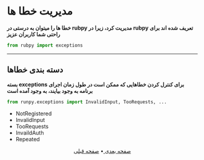 # مدیریت خطا ها
**خطا ها را میتوان به درستی در rubpy مدیریت کرد، زیرا در rubpy تعریف شده اند برای راحتی شما کاربران عزیز**
```python
from rubpy import exceptions
```
___
## دسته بندی خطاها
**بسته exceptions برای کنترل کردن خطاهایی که ممکن است در طول زمان اجرای برنامه به وجود بیایند،  به وجود آمده است**
```python
from runpy.exceptions import InvalidInput, TooRequests, ...
```
- NotRegistered
- InvalidInput
- TooRequests
- InvaildAuth
- Repeated

<p align="center">
    <a href="https://github.com/shayanheidari01/rubika/blob/master/docs/Models.md">
        صفحه بعدی
    </a>
  •
  <a href="https://github.com/shayanheidari01/rubika/blob/master/docs/Handling-Updates.md">
        صفحه قبلی
    </a>
</p>

